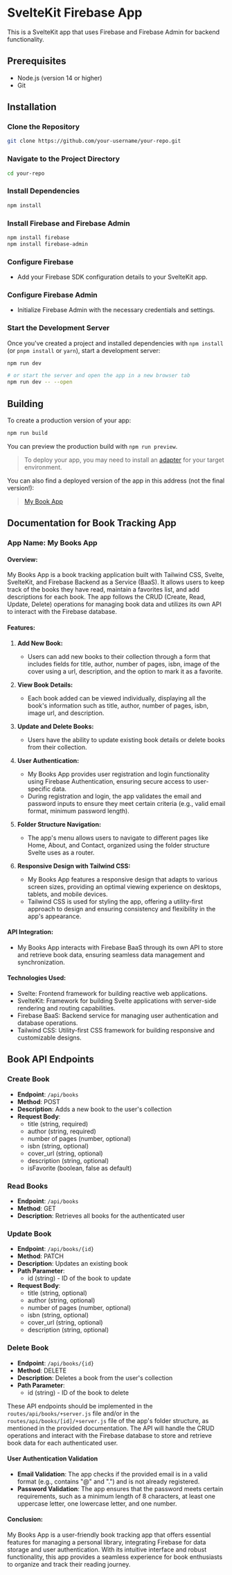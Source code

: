# SvelteKit Firebase App

This is a SvelteKit app that uses Firebase and Firebase Admin for backend functionality.

## Prerequisites

- Node.js (version 14 or higher)
- Git

## Installation

### Clone the Repository

```bash
git clone https://github.com/your-username/your-repo.git
```

### Navigate to the Project Directory

```bash
cd your-repo
```

### Install Dependencies

```bash
npm install
```

### Install Firebase and Firebase Admin

```bash
npm install firebase
npm install firebase-admin
```

### Configure Firebase

- Add your Firebase SDK configuration details to your SvelteKit app.

### Configure Firebase Admin

- Initialize Firebase Admin with the necessary credentials and settings.

### Start the Development Server

Once you've created a project and installed dependencies with `npm install` (or `pnpm install` or `yarn`), start a development server:

```bash
npm run dev

# or start the server and open the app in a new browser tab
npm run dev -- --open
```

## Building

To create a production version of your app:

```bash
npm run build
```

You can preview the production build with `npm run preview`.

> To deploy your app, you may need to install an [adapter](https://kit.svelte.dev/docs/adapters) for your target environment.

You can also find a deployed version of the app in this address (not the final version!):

> [My Book App](https://book-svelte-firebase-vercel.vercel.app/)

## Documentation for Book Tracking App

### App Name: My Books App

#### Overview:

My Books App is a book tracking application built with Tailwind CSS, Svelte, SvelteKit, and Firebase Backend as a Service (BaaS). It allows users to keep track of the books they have read, maintain a favorites list, and add descriptions for each book. The app follows the CRUD (Create, Read, Update, Delete) operations for managing book data and utilizes its own API to interact with the Firebase database.

#### Features:

1. **Add New Book:**

   - Users can add new books to their collection through a form that includes fields for title, author, number of pages, isbn, image of the cover using a url, description, and the option to mark it as a favorite.

2. **View Book Details:**

   - Each book added can be viewed individually, displaying all the book's information such as title, author, number of pages, isbn, image url, and description.

3. **Update and Delete Books:**

   - Users have the ability to update existing book details or delete books from their collection.

4. **User Authentication:**

   - My Books App provides user registration and login functionality using Firebase Authentication, ensuring secure access to user-specific data.
   - During registration and login, the app validates the email and password inputs to ensure they meet certain criteria (e.g., valid email format, minimum password length).

5. **Folder Structure Navigation:**

   - The app's menu allows users to navigate to different pages like Home, About, and Contact, organized using the folder structure Svelte uses as a router.

6. **Responsive Design with Tailwind CSS:**
   - My Books App features a responsive design that adapts to various screen sizes, providing an optimal viewing experience on desktops, tablets, and mobile devices.
   - Tailwind CSS is used for styling the app, offering a utility-first approach to design and ensuring consistency and flexibility in the app's appearance.

#### API Integration:

- My Books App interacts with Firebase BaaS through its own API to store and retrieve book data, ensuring seamless data management and synchronization.

#### Technologies Used:

- Svelte: Frontend framework for building reactive web applications.
- SvelteKit: Framework for building Svelte applications with server-side rendering and routing capabilities.
- Firebase BaaS: Backend service for managing user authentication and database operations.
- Tailwind CSS: Utility-first CSS framework for building responsive and customizable designs.

## Book API Endpoints

### Create Book

- **Endpoint**: `/api/books`
- **Method**: POST
- **Description**: Adds a new book to the user's collection
- **Request Body**:
  - title (string, required)
  - author (string, required)
  - number of pages (number, optional)
  - isbn (string, optional)
  - cover_url (string, optional)
  - description (string, optional)
  - isFavorite (boolean, false as default)

### Read Books

- **Endpoint**: `/api/books`
- **Method**: GET
- **Description**: Retrieves all books for the authenticated user

### Update Book

- **Endpoint**: `/api/books/{id}`
- **Method**: PATCH
- **Description**: Updates an existing book
- **Path Parameter**:
  - id (string) - ID of the book to update
- **Request Body**:
  - title (string, optional)
  - author (string, optional)
  - number of pages (number, optional)
  - isbn (string, optional)
  - cover_url (string, optional)
  - description (string, optional)

### Delete Book

- **Endpoint**: `/api/books/{id}`
- **Method**: DELETE
- **Description**: Deletes a book from the user's collection
- **Path Parameter**:
  - id (string) - ID of the book to delete

These API endpoints should be implemented in the `routes/api/books/+server.js` file and/or in the `routes/api/books/[id]/+server.js` file of the app's folder structure, as mentioned in the provided documentation. The API will handle the CRUD operations and interact with the Firebase database to store and retrieve book data for each authenticated user.

#### User Authentication Validation

- **Email Validation**: The app checks if the provided email is in a valid format (e.g., contains "@" and ".") and is not already registered.
- **Password Validation**: The app ensures that the password meets certain requirements, such as a minimum length of 8 characters, at least one uppercase letter, one lowercase letter, and one number.

#### Conclusion:

My Books App is a user-friendly book tracking app that offers essential features for managing a personal library, integrating Firebase for data storage and user authentication. With its intuitive interface and robust functionality, this app provides a seamless experience for book enthusiasts to organize and track their reading journey.
